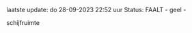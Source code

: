 laatste update: 
do 28-09-2023 22:52   uur 
Status: FAALT - geel - 
<div class="service Y">schijfruimte</div>
